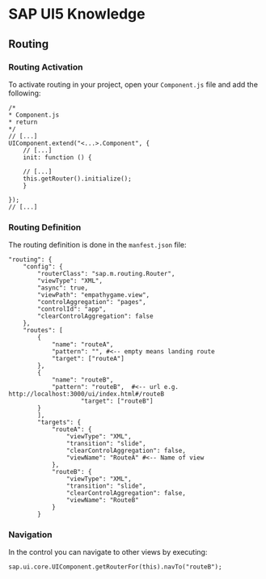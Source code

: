 # SAP UI5 Knowledge

## Routing

### Routing Activation
To activate routing in your project, open your `Component.js` file and add the following:

```
/*
* Component.js
* return 
*/ 
// [...]
UIComponent.extend("<...>.Component", {
    // [...]
    init: function () {

	// [...]
	this.getRouter().initialize();
    }

});
// [...]

```

### Routing Definition
The routing definition is done in the `manfest.json` file:

```
"routing": {
	"config": {
		"routerClass": "sap.m.routing.Router",
		"viewType": "XML",
		"async": true,
		"viewPath": "empathygame.view",
		"controlAggregation": "pages",
		"controlId": "app",
		"clearControlAggregation": false
	},
	"routes": [
		{
			"name": "routeA",
			"pattern": "", #<-- empty means landing route
			"target": ["routeA"]
		},
		{
			"name": "routeB",
			"pattern": "routeB",  #<-- url e.g. http://localhost:3000/ui/index.html#/routeB
					"target": ["routeB"]
		}
		],
		"targets": {
			"routeA": {
				"viewType": "XML",
				"transition": "slide",
				"clearControlAggregation": false,
				"viewName": "RouteA" #<-- Name of view
			},
			"routeB": {
				"viewType": "XML",
				"transition": "slide",
				"clearControlAggregation": false,
				"viewName": "RouteB"
			}
		}
```

### Navigation
In the control you can navigate to other views by executing:

```
sap.ui.core.UIComponent.getRouterFor(this).navTo("routeB");

```
